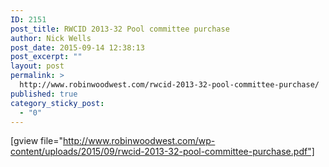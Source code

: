 ```yaml
---
ID: 2151
post_title: RWCID 2013-32 Pool committee purchase
author: Nick Wells
post_date: 2015-09-14 12:38:13
post_excerpt: ""
layout: post
permalink: >
  http://www.robinwoodwest.com/rwcid-2013-32-pool-committee-purchase/
published: true
category_sticky_post:
  - "0"
---
```

[gview file="http://www.robinwoodwest.com/wp-content/uploads/2015/09/rwcid-2013-32-pool-committee-purchase.pdf"]